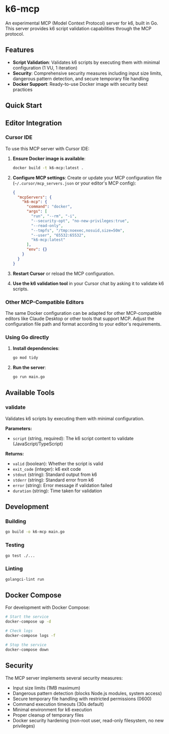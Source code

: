 # k6-mcp

An experimental MCP (Model Context Protocol) server for k6, built in Go. This server provides k6 script validation capabilities through the MCP protocol.

## Features

- **Script Validation**: Validates k6 scripts by executing them with minimal configuration (1 VU, 1 iteration)
- **Security**: Comprehensive security measures including input size limits, dangerous pattern detection, and secure temporary file handling
- **Docker Support**: Ready-to-use Docker image with security best practices

## Quick Start

## Editor Integration

### Cursor IDE

To use this MCP server with Cursor IDE:

1. **Ensure Docker image is available**:
   ```bash
   docker build -t k6-mcp:latest .
   ```

2. **Configure MCP settings**:
   Create or update your MCP configuration file (`~/.cursor/mcp_servers.json` or your editor's MCP config):

   ```json
   {
     "mcpServers": {
       "k6-mcp": {
         "command": "docker",
         "args": [
           "run", "--rm", "-i",
           "--security-opt", "no-new-privileges:true",
           "--read-only",
           "--tmpfs", "/tmp:noexec,nosuid,size=50m",
           "--user", "65532:65532",
           "k6-mcp:latest"
         ],
         "env": {}
       }
     }
   }
   ```

3. **Restart Cursor** or reload the MCP configuration.

4. **Use the k6 validation tool** in your Cursor chat by asking it to validate k6 scripts.

### Other MCP-Compatible Editors

The same Docker configuration can be adapted for other MCP-compatible editors like Claude Desktop or other tools that support MCP. Adjust the configuration file path and format according to your editor's requirements.


### Using Go directly

1. **Install dependencies**:
   ```bash
   go mod tidy
   ```

2. **Run the server**:
   ```bash
   go run main.go
   ```

## Available Tools

### validate

Validates k6 scripts by executing them with minimal configuration.

**Parameters:**
- `script` (string, required): The k6 script content to validate (JavaScript/TypeScript)

**Returns:**
- `valid` (boolean): Whether the script is valid
- `exit_code` (integer): k6 exit code
- `stdout` (string): Standard output from k6
- `stderr` (string): Standard error from k6  
- `error` (string): Error message if validation failed
- `duration` (string): Time taken for validation

## Development

### Building

```bash
go build -o k6-mcp main.go
```

### Testing

```bash
go test ./...
```

### Linting

```bash
golangci-lint run
```

## Docker Compose

For development with Docker Compose:

```bash
# Start the service
docker-compose up -d

# Check logs
docker-compose logs -f

# Stop the service
docker-compose down
```

## Security

The MCP server implements several security measures:

- Input size limits (1MB maximum)
- Dangerous pattern detection (blocks Node.js modules, system access)
- Secure temporary file handling with restricted permissions (0600)
- Command execution timeouts (30s default)
- Minimal environment for k6 execution
- Proper cleanup of temporary files
- Docker security hardening (non-root user, read-only filesystem, no new privileges)
